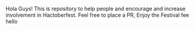 Hola Guys!
This is repository to help people and encourage and increase involvement in Hactoberfest.
Feel free to place a PR, Enjoy the Festival
fee
hello 
